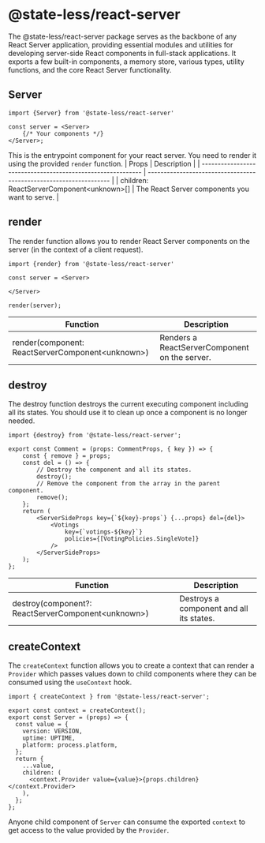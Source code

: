 # @state-less/react-server

The @state-less/react-server package serves as the backbone of any React Server application, providing essential modules and utilities for developing server-side React components in full-stack applications. It exports a few built-in components, a memory store, various types, utility functions, and the core React Server functionality.

## Server

```tsx
import {Server} from '@state-less/react-server'

const server = <Server>
    {/* Your components */}
</Server>;
```
This is the entrypoint component for your react server. You need to render it using the provided `render` function.
| Props                                                    | Description                                                        |
| ----------------------------------------------------------- | ------------------------------------------------------------------ |
| children: ReactServerComponent\<unknown\>[] | The React Server components you want to serve. |

## render

The render function allows you to render React Server components on the server (in the context of a client request).
```tsx
import {render} from '@state-less/react-server'

const server = <Server>

</Server>

render(server);
```
| Function                                                    | Description                                                        |
| ----------------------------------------------------------- | ------------------------------------------------------------------ |
| render(component: ReactServerComponent\<unknown\>) | Renders a ReactServerComponent on the server. |
## destroy 

The destroy function destroys the current executing component including all its states. You should use it to clean up once a component is no longer needed.

```tsx
import {destroy} from '@state-less/react-server';

export const Comment = (props: CommentProps, { key }) => {
    const { remove } = props;
    const del = () => {
        // Destroy the component and all its states.
        destroy();
        // Remove the component from the array in the parent component.
        remove();
    };
    return (
        <ServerSideProps key={`${key}-props`} {...props} del={del}>
            <Votings
                key={`votings-${key}`}
                policies={[VotingPolicies.SingleVote]}
            />
        </ServerSideProps>
    );
};
```
| Function                                                    | Description                                                        |
| ----------------------------------------------------------- | ------------------------------------------------------------------ |
| destroy(component?: ReactServerComponent\<unknown\>) | Destroys a component and all its states. |

## createContext
The `createContext` function allows you to create a context that can render a `Provider` which passes values down to child components where they can be consumed using the `useContext` hook.

```tsx
import { createContext } from '@state-less/react-server';

export const context = createContext();
export const Server = (props) => {
  const value = {
    version: VERSION,
    uptime: UPTIME,
    platform: process.platform,
  };
  return {
    ...value,
    children: (
      <context.Provider value={value}>{props.children}</context.Provider>
    ),
  };
};
```

Anyone child component of `Server` can consume the exported `context` to get access to the value provided by the `Provider`.

